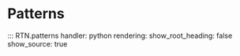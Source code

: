 # Patterns

::: RTN.patterns
    handler: python
    rendering:
      show_root_heading: false
      show_source: true